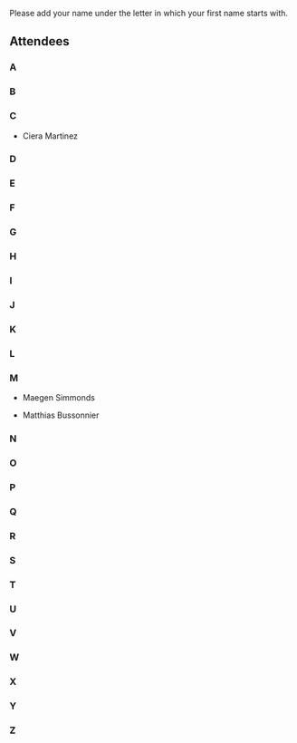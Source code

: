 Please add your name under the letter in which your first name starts with.

## Attendees

### A


### B


### C

- Ciera Martinez


### D


### E


### F


### G


### H


### I


### J


### K


### L


### M
- Maegen Simmonds

- Matthias  Bussonnier


### N


### O


### P


### Q


### R


### S


### T


### U


### V


### W


### X


### Y


### Z
